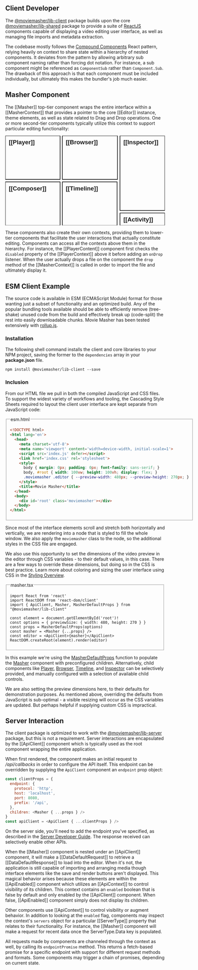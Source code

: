 ## Client Developer

The [@moviemasher/lib-client](https://www.npmjs.com/package/@moviemasher/lib-client)
package builds upon the core [@moviemasher/lib-shared](https://www.npmjs.com/package/@moviemasher/lib-shared) package to provide a suite of [ReactJS](https://reactjs.org)
components capable of displaying a video editing user interface, as well as managing file imports and metadata extraction. 

The codebase mostly follows the [Compound Components](https://www.patterns.dev/posts/compound-pattern/) React pattern, relying heavily on context to share state within a hierarchy of nested components. It deviates from the pattern by allowing arbitrary sub component naming rather than forcing dot notation. For instance, a sub component might be referenced as `ComponentSub` rather than `Component.Sub`. The drawback of this approach is that each component must be included individually, but ultimately this makes the bundler's job much easier. 

## Masher Component

The [[Masher]] top-tier component wraps the entire interface within a [[MasherContext]] that provides a pointer to the core [[Editor]] instance, theme elements, as well as state related to Drag and Drop operations. One or more second-tier components typically utilize this context to support particular editing functionality:

<!-- MAGIC:START (COLORSVG:replacements=black&src=../svg/masher.svg) -->
<svg width="640" height="360" xmlns="http://www.w3.org/2000/svg" xmlns:xlink="http://www.w3.org/1999/xlink" viewbox="0 0 640 360" class='diagram'>
<path d="M 0.00 0.00 L 219.76 0.00 L 219.76 175.37 L 0.00 175.37 Z M 0.00 0.00" stroke-width="2.50" stroke="currentColor" stroke-linecap="round" stroke-linejoin="round" fill="none"  />
<path d="M 460.00 0.00 L 640.00 0.00 L 640.00 299.97 L 460.00 299.97 Z M 460.00 0.00" stroke-width="2.50" stroke="currentColor" stroke-linecap="round" stroke-linejoin="round" fill="none"  />
<path d="M 228.82 0.00 L 450.00 0.00 L 450.00 175.37 L 228.82 175.37 Z M 228.82 0.00" stroke-width="2.50" stroke="currentColor" stroke-linecap="round" stroke-linejoin="round" fill="none"  />
<path d="M 0.00 185.00 L 219.76 185.00 L 219.76 360.00 L 0.00 360.00 Z M 0.00 185.00" stroke-width="2.50" stroke="currentColor" stroke-linecap="round" stroke-linejoin="round" fill="none"  />
<text x="14.00" y="34.48" font-family="Helvetica" font-size="24.00px" fill="currentColor" opacity="1.00" font-weight="bold" >[[Player]]</text>
<text x="242.82" y="34.48" font-family="Helvetica" font-size="24.00px" fill="currentColor" opacity="1.00" font-weight="bold" >[[Browser]]</text>
<text x="14.00" y="219.48" font-family="Helvetica" font-size="24.00px" fill="currentColor" opacity="1.00" font-weight="bold" >[[Composer]]</text>
<text x="474.00" y="34.48" font-family="Helvetica" font-size="24.00px" fill="currentColor" opacity="1.00" font-weight="bold" >[[Inspector]]</text>
<text x="242.82" y="219.48" font-family="Helvetica" font-size="24.00px" fill="currentColor" opacity="1.00" font-weight="bold" >[[Timeline]]</text>
<path d="M 228.82 185.00 L 448.54 185.00 L 448.54 360.00 L 228.82 360.00 Z M 228.82 185.00" stroke-width="2.50" stroke="currentColor" stroke-linecap="round" stroke-linejoin="round" fill="none"  />
<path d="M 460.00 310.00 L 640.00 310.00 L 640.00 360.00 L 460.00 360.00 Z M 460.00 310.00" stroke-width="2.50" stroke="currentColor" stroke-linecap="round" stroke-linejoin="round" fill="none"  />
<text x="474.00" y="344.48" font-family="Helvetica" font-size="24.00px" fill="currentColor" opacity="1.00" font-weight="bold" >[[Activity]]</text>
</svg>
<!-- MAGIC:END -->

These components also create their own contexts, providing them to lower-tier components that facilitate the user interactions that actually constitute editing. Components can access all the contexts above them in the hierarchy. For instance, the [[PlayerContent]] component first checks the `disabled` property of the [[PlayerContext]] above it before adding an `onDrop` listener. When the user actually drops a file on the component the `drop` method of the [[MasherContext]] is called in order to import the file and ultimately display it. 


<!-- MAGIC:START (FILEMD:src=../snippet/example-client-esm.md&stripMagic=true) -->
## ESM Client Example

The source code is available in ESM (ECMAScript Module) format for those wanting just a subset of functionality and an optimized build. Any of the popular bundling tools available should be able to efficiently remove (tree-shake) unused code from the build and effectively break up (code-split) the rest into easily downloadable chunks. Movie Masher has been tested extensively with [rollup.js](https://rollupjs.org/).

### Installation

The following shell command installs the client and core libraries to your NPM project, saving the former to the `dependencies` array in your **package.json** file.

```shell
npm install @moviemasher/lib-client --save
```

### Inclusion

From our HTML file we pull in both the compiled JavaScript and CSS files.
To support the widest variety of workflows and tooling, the Cascading Style Sheets
required to layout the client user interface are kept separate from JavaScript code:

<fieldset>
<legend>esm.html</legend>

```html
<!DOCTYPE html>
<html lang='en'>
  <head>
    <meta charset='utf-8'>
    <meta name='viewport' content='width=device-width, initial-scale=1'>
    <script src='index.js' defer></script>
    <link href='index.css' rel='stylesheet'>
    <style>
      body { margin: 0px; padding: 0px; font-family: sans-serif; }
      body, #root { width: 100vw; height: 100vh; display: flex; }
      .moviemasher .editor { --preview-width: 480px; --preview-height: 270px; }
    </style>
    <title>Movie Masher</title>
  </head>
  <body>
    <div id='root' class='moviemasher'></div>
  </body>
</html>
```

</fieldset>

Since most of the interface elements scroll and stretch both horizontally and
vertically, we are rendering into a node that is styled to fill the whole window. We also apply the `moviemasher` class to the node, so the additional styles in the CSS file are engaged.

We also use this opportunity to set the dimensions of the video preview in the editor through CSS variables - to their default values, in this case. There are a few ways to override these dimensions, but doing so in the CSS is best practice.
Learn more about coloring and sizing the user interface using CSS in the
[Styling Overview](https://moviemasher.com/docs/Styling.html).

<fieldset>

<legend>masher.tsx</legend>



```tsx
import React from 'react'
import ReactDOM from 'react-dom/client'
import { ApiClient, Masher, MasherDefaultProps } from "@moviemasher/lib-client"

const element = document.getElementById('root')!
const options = { previewSize: { width: 480, height: 270 } }
const props = MasherDefaultProps(options)
const masher = <Masher {...props} />
const editor = <ApiClient>{masher}</ApiClient>
ReactDOM.createRoot(element).render(editor)
```
</fieldset>

In this example we're using the
[MasherDefaultProps](https://moviemasher.com/docs/function/MasherDefaultProps.html) function to
populate the [Masher](https://moviemasher.com/docs/component/Masher.html) component with
preconfigured children. Alternatively, child components like
[Player](https://moviemasher.com/docs/component/Player.html),
[Browser](https://moviemasher.com/docs/component/Browser.html),
[Timeline](https://moviemasher.com/docs/component/Timeline.html), and
[Inspector](https://moviemasher.com/docs/component/Inspector.html) can be
selectively provided, and manually configured with a selection of available child controls.

We are also setting the preview dimensions here, to their defaults for demonstration purposes. As mentioned above, overriding the defaults from JavaScript is sub-optimal - a visible resizing will occur as the CSS variables are updated. But perhaps helpful if supplying custom CSS is impractical.

<!-- MAGIC:END -->


## Server Interaction

The client package is optimized to work with the [@moviemasher/lib-server](https://www.npmjs.com/package/@moviemasher/lib-server) package, but this is not a requirement. Server interactions are encapsulated by the [[ApiClient]] component which is typically used as the 
root component wrapping the entire application. 

When first rendered, the component makes an initial request to _/api/callbacks_ in order to configure the API itself. This endpoint can be overridden by supplying the `ApiClient` component an `endpoint` prop object:

```javascript
const clientProps = { 
  endpoint: { 
    protocol: 'http',
    host: 'localhost',
    port: 8080,
    prefix: '/api',
  },
  children: <Masher { ...props } />
}
const apiClient = <ApiClient { ...clientProps } />
```

On the server side, you'll need to add the endpoint you've specified, as described in the
[Server Developer Guide](https://moviemasher.com/docs/ServerDeveloper.html#API%20Server). The response received can selectively enable other APIs.

When the [[Masher]] component is nested under an [[ApiClient]] component, it will make a [[DataDefaultRequest]] to retrieve a [[DataDefaultResponse]] to load into the editor.
When it's not, the application is still 
capable of importing and arranging media though interface elements like the save and render buttons aren't displayed. This magical behavior arises because these elements are within the [[ApiEnabled]] component which utilizes an [[ApiContext]] to control visibility of its children. This context contains an `enabled` boolean that is false by default and only enabled by the [[ApiClient]] component. When false, [[ApiEnabled]] component simply does not display its children. 

Other components use [[ApiContext]] to control visibility or augment behavior. In addition to looking at the `enabled` flag, components may inspect the context's `servers` object for a particular [[ServerType]] property that relates to their functionality. For instance, the [[Masher]] component will make a request for recent data once the ServerType.Data key is populated.  

All requests made by components are channeled through the context as well, by calling its `endpointPromise` method. This returns a fetch-based promise for a specific endpoint with support for different request methods and formats. Some components may trigger a chain of promises, depending on current state. 


